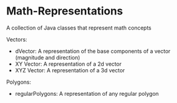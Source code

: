 # Math-Representations
A collection of Java classes that represent math concepts

Vectors:
  - dVector: A representation of the base components of a vector (magnitude and direction)
  - XY Vector: A representation of a 2d vector
  - XYZ Vector: A representation of a 3d vector

Polygons:
  - regularPolygons: A representation of any regular polygon
